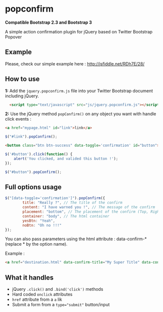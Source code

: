 popconfirm
==========

__Compatible Bootstrap 2.3 and Bootstrap 3__

A simple action confirmation plugin for jQuery based on Twitter Bootstrap Popover

## Example

Please, check our simple example here : http://jsfiddle.net/RDh7E/28/

## How to use

__1:__ Add the `jquery.popconfirm.js` file into your Twitter Bootstrap document including jQuery.

```html
  <script type="text/javascript" src="js/jquery.popconfirm.js"></script>
```

__2:__ Use the jQuery method `popConfirm()` on any object you want with handle click events :

```html
<a href="mypage.html" id="link">link</a>
```

```javascript
$("#link").popConfirm();
```

```html
<button class="btn btn-success" data-toggle='confirmation' id="button">button</button>
```

```javascript
$('#button').click(function() {
    alert('You clicked, and valided this button !');
});

$("#button").popConfirm();
```

## Full options usage
```javascript
$("[data-toggle='confirmation']").popConfirm({
        title: "Really ?", // The title of the confirm
        content: "I have warned you !", // The message of the confirm
        placement: "bottom", // The placement of the confirm (Top, Right, Bottom, Left)
        container: "body", // The html container
        yesBtn: "Yeah",
        noBtn: "Oh no !!!"
});
```

You can also pass parameters using the html attribute : data-confirm-* (replace * by the option name).

Example :
```html
<a href="destination.html" data-confirm-title="My Super Title" data-confirm-content="My Super Question">Link</a>
```


## What it handles

* jQuery `.click()` and `.bind('click')` methods
* Hard coded `onclick` attributes
* `href` attribute from a `a` lik
* Submit a form from a `type="submit"` button/input

